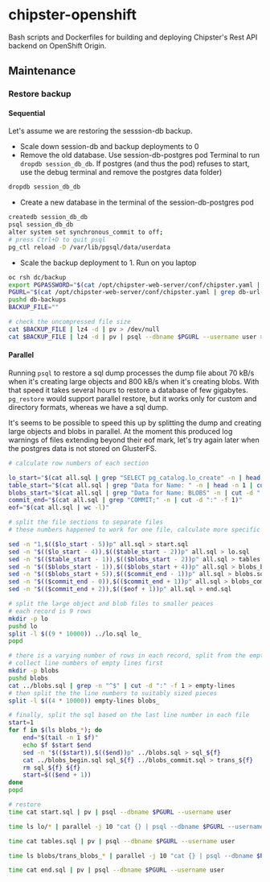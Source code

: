 # chipster-openshift

Bash scripts and Dockerfiles for building and deploying Chipster's Rest API backend on OpenShift Origin.

## Maintenance
### Restore backup
#### Sequential

Let's assume we are restoring the sesssion-db backup.

* Scale down session-db and backup deployments to 0
 * Remove the old database. Use session-db-postgres pod Terminal to run `dropdb session_db_db`.  If postgres (and thus the pod) refuses to start, use the debug terminal and remove the postgres data folder)
 
```bash
dropdb session_db_db
```

* Create a new database in the terminal of the session-db-postgres pod

```bash
createdb session_db_db
psql session_db_db
alter system set synchronous_commit to off;
# press Ctrl+D to quit psql
pg_ctl reload -D /var/lib/pgsql/data/userdata
```

* Scale the backup deployment to 1. Run on you laptop

```bash
oc rsh dc/backup
export PGPASSWORD="$(cat /opt/chipster-web-server/conf/chipster.yaml | grep db-pass-session-db | cut -d " " -f 2)"
PGURL="$(cat /opt/chipster-web-server/conf/chipster.yaml | grep db-url-session-db | cut -d " " -f 2 | sed s/jdbc://)"
pushd db-backups
BACKUP_FILE=""

# check the uncompressed file size
cat $BACKUP_FILE | lz4 -d | pv > /dev/null
cat $BACKUP_FILE | lz4 -d | pv | psql --dbname $PGURL --username user > ../logs/session-db-restore.log
```
   
#### Parallel

Running `psql` to restore a sql dump processes the dump file about 70 kB/s when it's creating large objects and 800 kB/s when it's creating blobs. With that speed it takes several hours to restore a database of few gigabytes. `pg_restore` would support parallel restore, but it works only for custom and directory formats, whereas we have a sql dump. 

It's seems to be possible to speed this up by splitting the dump and creating large objects and blobs in parallel. At the moment this produced log  warnings of files extending beyond their eof mark, let's try again later when the postgres data is not stored on GlusterFS.         

```bash
# calculate row numbers of each section

lo_start="$(cat all.sql | grep "SELECT pg_catalog.lo_create" -n | head -n 1 | cut -d ":" -f 1)"
table_start="$(cat all.sql | grep "Data for Name: " -n | head -n 1 | cut -d ":" -f 1)"
blobs_start="$(cat all.sql | grep "Data for Name: BLOBS" -n | cut -d ":" -f 1)"
commit_end="$(cat all.sql | grep "COMMIT;" -n | cut -d ":" -f 1)"
eof="$(cat all.sql | wc -l)"

# split the file sections to separate files
# these numbers happened to work for one file, calculate more specific row numbers above if necessary  

sed -n "1,$(($lo_start - 5))p" all.sql > start.sql
sed -n "$(($lo_start - 4)),$(($table_start - 2))p" all.sql > lo.sql
sed -n "$(($table_start - 1)),$(($blobs_start - 2))p" all.sql > tables.sql
sed -n "$(($blobs_start - 1)),$(($blobs_start + 4))p" all.sql > blobs_begin.sql
sed -n "$(($blobs_start + 5)),$(($commit_end - 1))p" all.sql > blobs.sql
sed -n "$(($commit_end - 0)),$(($commit_end + 1))p" all.sql > blobs_commit.sql
sed -n "$(($commit_end + 2)),$(($eof + 1))p" all.sql > end.sql

# split the large object and blob files to smaller peaces
# each record is 9 rows
mkdir -p lo
pushd lo 
split -l $((9 * 10000)) ../lo.sql lo_
popd

# there is a varying number of rows in each record, split from the empty lines
# collect line numbers of empty lines first
mkdir -p blobs
pushd blobs
cat ../blobs.sql | grep -n "^$" | cut -d ":" -f 1 > empty-lines
# then split the the line numbers to suitably sized pieces
split -l $((4 * 10000)) empty-lines blobs_

# finally, split the sql based on the last line number in each file
start=1
for f in $(ls blobs_*); do
	end="$(tail -n 1 $f)"
	echo $f $start $end
	sed -n "$(($start)),$(($end))p" ../blobs.sql > sql_${f}
	cat ../blobs_begin.sql sql_${f} ../blobs_commit.sql > trans_${f}
	rm sql_${f} ${f} 
	start=$(($end + 1))
done
popd

# restore
time cat start.sql | pv | psql --dbname $PGURL --username user

time ls lo/* | parallel -j 10 "cat {} | psql --dbname $PGURL --username user"

time cat tables.sql | pv | psql --dbname $PGURL --username user

time ls blobs/trans_blobs_* | parallel -j 10 "cat {} | psql --dbname $PGURL --username user"

time cat end.sql | pv | psql --dbname $PGURL --username user
```
